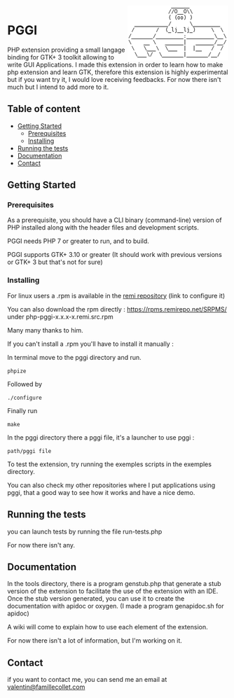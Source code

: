 <img src="logo.png" align="right"/>

# PGGI

PHP extension providing a small langage binding for GTK+ 3 toolkit allowing to write GUI Applications.
I made this extension in order to learn how to make php extension and learn GTK, therefore this extension is highly experimental but if you want try it, I would love receiving feedbacks.
For now there isn't much but I intend to add more to it.

## Table of content

- [Getting Started](#getting-started)
    - [Prerequisites](#prerequisites)
    - [Installing](#installing)
- [Running the tests](#running-the-tests)
- [Documentation](#documentation)
- [Contact](#contact)

## Getting Started

### Prerequisites

As a prerequisite, you should have a CLI binary (command-line) version of PHP
installed along with the header files and development scripts.

PGGI needs PHP 7 or greater to run, and to build.

PGGI supports GTK+ 3.10 or greater (It should work with previous versions or GTK+ 3 but that's not for sure)

### Installing

For linux users a .rpm is available in the [remi repository](https://blog.remirepo.net/pages/Config-en) (link to configure it)

You can also download the rpm directly : https://rpms.remirepo.net/SRPMS/ under php-pggi-x.x.x-x.remi.src.rpm

Many many thanks to him.

If you can't install a .rpm you'll have to install it manually :

In terminal move to the pggi directory and run.

```
phpize
```
Followed by

```
./configure
```

Finally run

```
make
```

In the pggi directory there a pggi file, it's a launcher to use pggi :

```
path/pggi file
```

To test the extension, try running the exemples scripts in the exemples directory.

You can also check my other repositories where I put applications using pggi, that a good way to see how it works and have a nice demo.

## Running the tests

you can launch tests by running the file run-tests.php

For now there isn't any.

## Documentation

In the tools directory, there is a program genstub.php that generate a stub version of the extension to facilitate the use of the extension with an IDE.
Once the stub version generated, you can use it to create the documentation with apidoc or oxygen. (I made a program genapidoc.sh for apidoc)

A wiki will come to explain how to use each element of the extension.

For now there isn't a lot of information, but I'm working on it.

## Contact

if you want to contact me, you can send me an email at <valentin@famillecollet.com>


